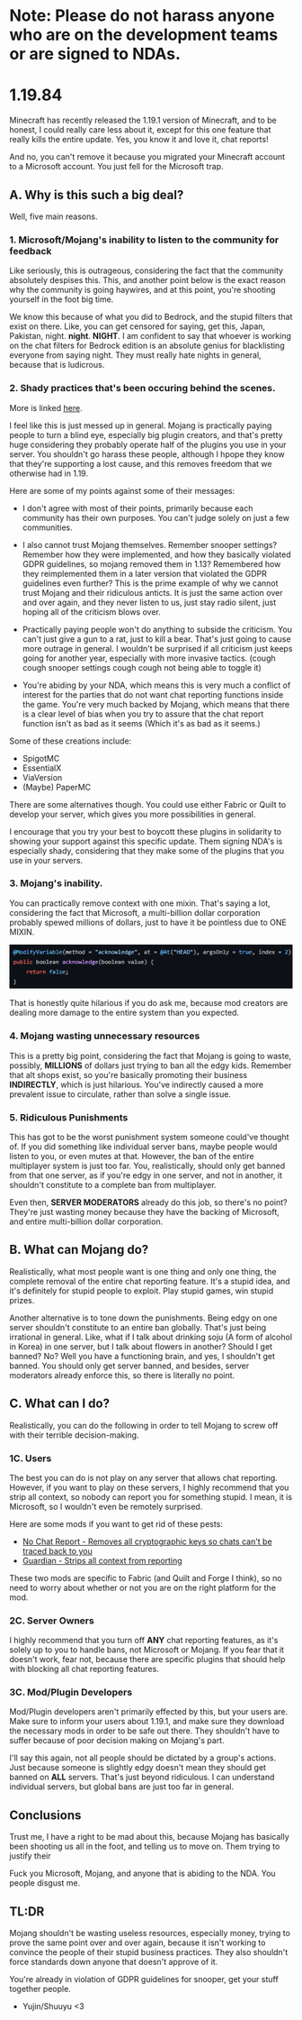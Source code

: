 # Note: Please do not harass anyone who are on the development teams or are signed to NDAs.

# 1.19.84
Minecraft has recently released the 1.19.1 version of Minecraft, and to be honest, I could really care less about it, 
except for this one feature that really kills the entire update. Yes, you know it and love it, chat reports! 

And no, you can't remove it because you migrated your Minecraft account to a Microsoft account. You just fell for the
Microsoft trap. 

## A. Why is this such a big deal? 
Well, five main reasons. 

### 1. Microsoft/Mojang's inability to listen to the community for feedback
Like seriously, this is outrageous, considering the fact that the community absolutely despises this. This, and another point below
is the exact reason why the community is going haywires, and at this point, you're shooting yourself in the foot big time.

We know this because of what you did to Bedrock, and the stupid filters that exist on there. Like, you can get censored for saying,
get this, Japan, Pakistan, night. **night**. **NIGHT**. I am confident to say that whoever is working on the chat filters for 
Bedrock edition is an absolute genius for blacklisting everyone from saying night. They must really hate nights in general, because
that is ludicrous.

### 2. Shady practices that's been occuring behind the scenes. 
More is linked [here](https://saveminecraft.org/leaks).

I feel like this is just messed up in general. Mojang is practically paying people to turn a blind eye, especially big 
plugin creators, and that's pretty huge considering they probably operate half of the plugins you use in your server.
You shouldn't go harass these people, although I hpope they know that they're supporting a lost cause, and this removes
freedom that we otherwise had in 1.19. 

Here are some of my points against some of their messages:
* I don't agree with most of their points, primarily because each community has their own purposes. You can't judge solely
on just a few communities.

* I also cannot trust Mojang themselves. Remember snooper settings? Remember how they were implemented, and how they basically
violated GDPR guidelines, so mojang removed them in 1.13? Remembered how they reimplemented them in a later version that violated
the GDPR guidelines even further? This is the prime example of why we cannot trust Mojang and their ridiculous anticts. It is just 
the same action over and over again, and they never listen to us, just stay radio silent, just hoping all of the criticism blows over.

* Practically paying people won't do anything to subside the criticism. You can't just give a gun to a rat, just to kill a bear. 
That's just going to cause more outrage in general. I wouldn't be surprised if all criticism just keeps going for another year,
especially with more invasive tactics. (cough cough snooper settings cough cough not being able to toggle it)

* You're abiding by your NDA, which means this is very much a conflict of interest for the parties that do not want chat
reporting functions inside the game. You're very much backed by Mojang, which means that there is a clear level of bias 
when you try to assure that the chat report function isn't as bad as it seems (Which it's as bad as it seems.)

Some of these creations include:

* SpigotMC
* EssentialX
* ViaVersion
* (Maybe) PaperMC

There are some alternatives though. You could use either Fabric or Quilt to develop your server, which gives you more possibilities
in general. 

I encourage that you try your best to boycott these plugins in solidarity to showing your support against this specific 
update. Them signing NDA's is especially shady, considering that they make some of the plugins that you use in your servers.

### 3. Mojang's inability.
You can practically remove context with one mixin. That's saying a lot, considering the fact that Microsoft, a multi-billion
dollar corporation probably spewed millions of dollars, just to have it be pointless due to ONE MIXIN.

![img.png](img.png)

That is honestly quite hilarious if you do ask me, because mod creators are dealing more damage to the entire system than 
you expected.

### 4. Mojang wasting unnecessary resources
This is a pretty big point, considering the fact that Mojang is going to waste, possibly, **MILLIONS** of dollars just 
trying to ban all the edgy kids. Remember that alt shops exist, so you're basically promoting their business **INDIRECTLY**,
which is just hilarious. You've indirectly caused a more prevalent issue to circulate, rather than solve a single issue. 

### 5. Ridiculous Punishments
This has got to be the worst punishment system someone could've thought of. If you did something like individual server bans,
maybe people would listen to you, or even mutes at that. However, the ban of the entire multiplayer system is just too far.
You, realistically, should only get banned from that one server, as if you're edgy in one server, and not in another, it 
shouldn't constitute to a complete ban from multiplayer. 

Even then, **SERVER MODERATORS** already do this job, so there's no point? They're just wasting money because they have 
the backing of Microsoft, and entire multi-billion dollar corporation.

## B. What can Mojang do? 
Realistically, what most people want is one thing and only one thing, the complete removal of the entire chat reporting 
feature. It's a stupid idea, and it's definitely for stupid people to exploit. Play stupid games, win stupid prizes.

Another alternative is to tone down the punishments. Being edgy on one server shouldn't constitute to an entire ban globally.
That's just being irrational in general. Like, what if I talk about drinking soju (A form of alcohol in Korea) in one server, but
I talk about flowers in another? Should I get banned? No? Well you have a functioning brain, and yes, I shouldn't get banned. 
You should only get server banned, and besides, server moderators already enforce this, so there is literally no point. 

## C. What can I do?
Realistically, you can do the following in order to tell Mojang to screw off with their terrible decision-making.

### 1C. Users
The best you can do is not play on any server that allows chat reporting. However, if you want to play on these servers,
I highly recommend that you strip all context, so nobody can report you for something stupid. I mean, it is Microsoft, 
so I wouldn't even be remotely surprised. 

Here are some mods if you want to get rid of these pests:
* [No Chat Report - Removes all cryptographic keys so chats can't be traced back to you](https://github.com/Aizistral-Studios/No-Chat-Reports)
* [Guardian - Strips all context from reporting](https://github.com/nodusclient/guardian)

These two mods are specific to Fabric (and Quilt and Forge I think), so no need to worry about whether or not you are on
the right platform for the mod.

### 2C. Server Owners
I highly recommend that you turn off **ANY** chat reporting features, as it's solely up to you to handle bans, not Microsoft or 
Mojang. If you fear that it doesn't work, fear not, because there are specific plugins that should help with blocking all
chat reporting features. 

### 3C. Mod/Plugin Developers
Mod/Plugin developers aren't primarily effected by this, but your users are. Make sure to inform your users about 1.19.1, and make sure
they download the necessary mods in order to be safe out there. They shouldn't have to suffer because of poor decision making on
Mojang's part.

I'll say this again, not all people should be dictated by a group's actions. Just because someone is slightly edgy doesn't
mean they should get banned on **ALL** servers. That's just beyond ridiculous. I can understand individual servers, but global
bans are just too far in general. 

## Conclusions
Trust me, I have a right to be mad about this, because Mojang has basically been shooting us all in the foot, and telling us to
move on. Them trying to justify their 

Fuck you Microsoft, Mojang, and anyone that is abiding to the NDA. You people disgust me.

## TL:DR
Mojang shouldn't be wasting useless resources, especially money, trying to prove the same point over and over again, because
it isn't working to convince the people of their stupid business practices. They also shouldn't force standards down anyone that
doesn't approve of it.

You're already in violation of GDPR guidelines for snooper, get your stuff together people.

- Yujin/Shuuyu <3
